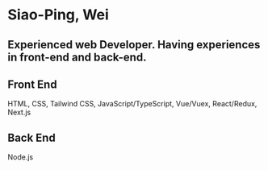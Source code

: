 # Siao-Ping, Wei
## Experienced web Developer. Having experiences in front-end and back-end.

## Front End
HTML, CSS, Tailwind CSS, JavaScript/TypeScript, Vue/Vuex, React/Redux, Next.js

## Back End
Node.js